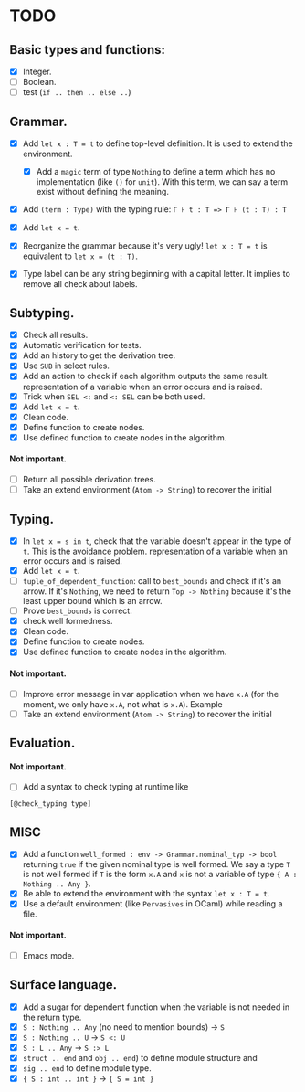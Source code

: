 TODO
====

## Basic types and functions:

- [x] Integer.
- [ ] Boolean.
- [ ] test (`if .. then .. else ..`)

## Grammar.

- [x] Add `let x : T = t` to define top-level definition. It is used to extend
  the environment.
  - [x] Add a `magic` term of type `Nothing` to define a term which has no
    implementation (like `()` for `unit`). With this term, we can say a term
    exist without defining the meaning.
- [x] Add `(term : Type)` with the typing rule: `Γ ⊦ t : T => Γ ⊦ (t : T) : T`
- [x] Add `let x = t`.

- [x] Reorganize the grammar because it's very ugly! `let x : T = t` is
  equivalent to `let x = (t : T)`.
- [x] Type label can be any string beginning with a capital letter. It implies to remove all check about labels.

## Subtyping.

- [x] Check all results.
- [x] Automatic verification for tests.
- [x] Add an history to get the derivation tree.
- [x] Use `SUB` in select rules.
- [x] Add an action to check if each algorithm outputs the same result.
  representation of a variable when an error occurs and is raised.
- [x] Trick when `SEL <:` and `<: SEL` can be both used.
- [x] Add `let x = t`.
- [x] Clean code.
- [x] Define function to create nodes.
- [x] Use defined function to create nodes in the algorithm.

#### Not important.

- [ ] Return all possible derivation trees.
- [ ] Take an extend environment (`Atom -> String`) to recover the initial

## Typing.

- [x] In `let x = s in t`, check that the variable doesn't appear in the type of
  `t`. This is the avoidance problem.
  representation of a variable when an error occurs and is raised.
- [x] Add `let x = t`.
- [ ] `tuple_of_dependent_function`: call to `best_bounds` and check if it's an
  arrow. If it's `Nothing`, we need to return `Top -> Nothing` because it's the
  least upper bound which is an arrow.
- [ ] Prove `best_bounds` is correct.
- [x] check well formedness.
- [x] Clean code.
- [x] Define function to create nodes.
- [x] Use defined function to create nodes in the algorithm.

#### Not important.

- [ ] Improve error message in var application when we have `x.A` (for the moment, we only have `x.A`, not what is `x.A`). Example
- [ ] Take an extend environment (`Atom -> String`) to recover the initial

## Evaluation.

#### Not important.

- [ ] Add a syntax to check typing at runtime like 
```
[@check_typing type]
```

## MISC

- [x] Add a function `well_formed : env -> Grammar.nominal_typ -> bool`
  returning `true` if the given nominal type is well formed. We say a type `T` is
  not well formed if `T` is the form `x.A` and `x` is not a variable of type `{ A :
  Nothing .. Any }`.
- [x] Be able to extend the environment with the syntax `let x : T = t`.
- [x] Use a default environment (like `Pervasives` in OCaml) while reading a file.

#### Not important.

- [ ] Emacs mode.

## Surface language.

- [x] Add a sugar for dependent function when the variable is not
  needed in the return type.
- [x] `S : Nothing .. Any` (no need to mention bounds) -> `S`
- [x] `S : Nothing .. U` -> `S <: U`
- [x] `S : L .. Any` -> `S :> L`
- [x] `struct .. end` and `obj .. end`) to define module structure and
- [x] `sig .. end` to define module type.
- [x] `{ S : int .. int }` -> `{ S = int }`
